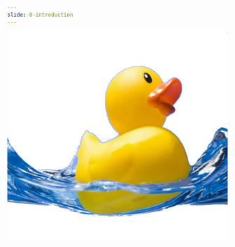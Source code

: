 ```yaml
---
slide: 0-introduction
---
```


<p align="center">
  <a href="https://www.youtube.com/embed/pBy1zgt0XPc?autoplay=1&fs=1"><img src="/assets/img/sonal.png" width="640" height="480"></a>
</p>
